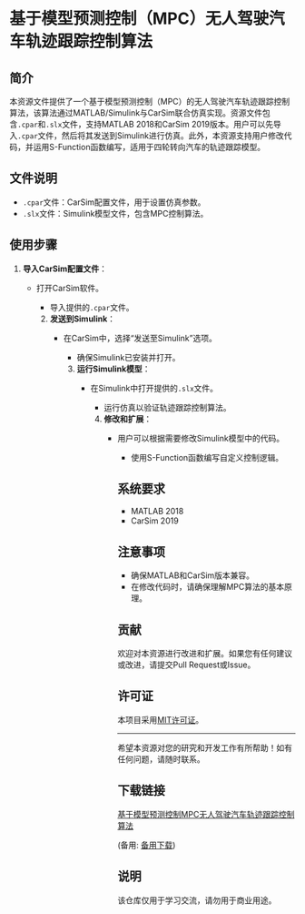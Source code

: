 # 基于模型预测控制（MPC）无人驾驶汽车轨迹跟踪控制算法

## 简介

本资源文件提供了一个基于模型预测控制（MPC）的无人驾驶汽车轨迹跟踪控制算法，该算法通过MATLAB/Simulink与CarSim联合仿真实现。资源文件包含`.cpar`和`.slx`文件，支持MATLAB 2018和CarSim 2019版本。用户可以先导入`.cpar`文件，然后将其发送到Simulink进行仿真。此外，本资源支持用户修改代码，并运用S-Function函数编写，适用于四轮转向汽车的轨迹跟踪模型。

## 文件说明

- `.cpar`文件：CarSim配置文件，用于设置仿真参数。
- `.slx`文件：Simulink模型文件，包含MPC控制算法。

## 使用步骤

1. **导入CarSim配置文件**：
   - 打开CarSim软件。
      - 导入提供的`.cpar`文件。

      2. **发送到Simulink**：
         - 在CarSim中，选择“发送至Simulink”选项。
            - 确保Simulink已安装并打开。

            3. **运行Simulink模型**：
               - 在Simulink中打开提供的`.slx`文件。
                  - 运行仿真以验证轨迹跟踪控制算法。

                  4. **修改和扩展**：
                     - 用户可以根据需要修改Simulink模型中的代码。
                        - 使用S-Function函数编写自定义控制逻辑。

                        ## 系统要求

                        - MATLAB 2018
                        - CarSim 2019

                        ## 注意事项

                        - 确保MATLAB和CarSim版本兼容。
                        - 在修改代码时，请确保理解MPC算法的基本原理。

                        ## 贡献

                        欢迎对本资源进行改进和扩展。如果您有任何建议或改进，请提交Pull Request或Issue。

                        ## 许可证

                        本项目采用[MIT许可证](LICENSE)。

                        ---

                        希望本资源对您的研究和开发工作有所帮助！如有任何问题，请随时联系。

                        ## 下载链接
                        [基于模型预测控制MPC无人驾驶汽车轨迹跟踪控制算法](https://pan.quark.cn/s/792ffaea9e88) 

                        (备用: [备用下载](https://pan.baidu.com/s/1cQCSZoIofbV20l838TpmHQ?pwd=1234))

                        ## 说明

                        该仓库仅用于学习交流，请勿用于商业用途。
